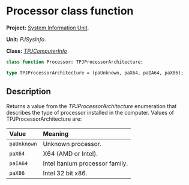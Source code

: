 # Processor class function #

**Project:** [System Information Unit](SystemInformationUnit.md).

**Unit:** _PJSysInfo_.

**Class:** _[TPJComputerInfo](TPJComputerInfo.md)_

```pascal
class function Processor: TPJProcessorArchitecture;

type TPJProcessorArchitecture = (paUnknown, paX64, paIA64, paX86);
```

## Description ##

Returns a value from the _TPJProcessorArchitecture_ enumeration that describes the type of processor installed in the computer. Values of TPJProcessorArchitecture are:

| Value | Meaning |
|:------|:--------|
| `paUnknown` | Unknown processor. |
| `paX64` | X64 (AMD or Intel). |
| `paIA64` | Intel Itanium processor family. |
| `paX86` | Intel 32 bit x86. |
